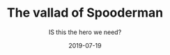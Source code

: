 ---
#NOTES: don't use "#" or ":" those mess with the code
# What is the name of the episode?
title: The vallad of Spooderman
# What is the subtotitle of the episode? this will show up in the
subtitle: IS this the hero we need?

# NO CHANGE don't change this 
#VVVVVVVVVVVVVVVVVVVVVVVVVVVVVVVVVVVVVVVVVVVVVVV
layout: default

# Add +1 to the latest episode. This controls where in the grid the episode will show up
#e.g if the latest episode is number 8, this episode should be number 9
modal-id: 2
# Creation date
date: 2019-07-19
#main image. image should go in img/portfolio
img: spooderman.png
#thumbnail image. image should go in img/portfolio
thumbnail: spooderman-thumbnail.png
#description of the image when hoving over, useful to the visually impaired
alt: Save us!
#date that will be displayed
project-date: April 19972
#who participated?
guests: The - Dark - Lord
#noir, sci-fi and such
genre: Horror

description: What has science done?

---
